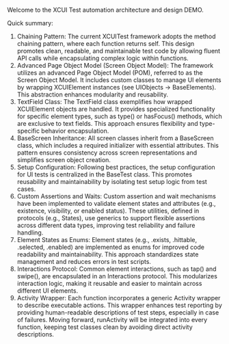 Welcome to the XCUI Test automation architecture and design DEMO. 

Quick summary:

1. Chaining Pattern: The current XCUITest framework adopts the method chaining pattern, where each function returns self. This design promotes clean, readable, and maintainable test code by allowing fluent API calls while encapsulating complex logic within functions.
2. Advanced Page Object Model (Screen Object Model): The framework utilizes an advanced Page Object Model (POM), referred to as the Screen Object Model. It includes custom classes to manage UI elements by wrapping XCUIElement instances (see UIObjects -> BaseElements). This abstraction enhances modularity and reusability.
3. TextField Class: The TextField class exemplifies how wrapped XCUIElement objects are handled. It provides specialized functionality for specific element types, such as type() or hasFocus() methods, which are exclusive to text fields. This approach ensures flexibility and type-specific behavior encapsulation.
4. BaseScreen Inheritance: All screen classes inherit from a BaseScreen class, which includes a required initializer with essential attributes. This pattern ensures consistency across screen representations and simplifies screen object creation.
5. Setup Configuration: Following best practices, the setup configuration for UI tests is centralized in the BaseTest class. This promotes reusability and maintainability by isolating test setup logic from test cases.
6. Custom Assertions and Waits: Custom assertion and wait mechanisms have been implemented to validate element states and attributes (e.g., existence, visibility, or enabled status). These utilities, defined in protocols (e.g., States), use generics to support flexible assertions across different data types, improving test reliability and failure handling.
7. Element States as Enums: Element states (e.g., .exists, .hittable, .selected, .enabled) are implemented as enums for improved code readability and maintainability. This approach standardizes state management and reduces errors in test scripts.
8. Interactions Protocol: Common element interactions, such as tap() and swipe(), are encapsulated in an Interactions protocol. This modularizes interaction logic, making it reusable and easier to maintain across different UI elements.
9. Activity Wrapper: Each function incorporates a generic Activity wrapper to describe executable actions. This wrapper enhances test reporting by providing human-readable descriptions of test steps, especially in case of failures. Moving forward, runActivity will be integrated into every function, keeping test classes clean by avoiding direct activity descriptions.
